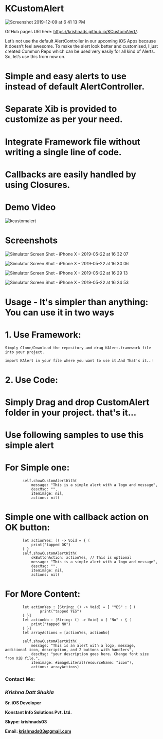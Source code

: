 # KCustomAlert



![Screenshot 2019-12-09 at 6 41 13 PM](https://user-images.githubusercontent.com/16478904/70438327-8de0a780-1ab3-11ea-9b88-8a05b495c68d.png)




GitHub pages URl here: https://krishnads.github.io/KCustomAlert/.


Let’s not use the default AlertController in our upcoming iOS Apps because it doesn’t feel awesome. To make the alert look better and customised, I just created Common Repo which can be used very easily for all kind of Alerts. So, let’s use this from now on.


# Simple and easy alerts to use instead of default AlertController.

# Separate Xib is provided to customize as per your need. 

# Integrate Framework file without writing a single line of code. 

# Callbacks are easily handled by using Closures.

# Demo Video

![kcustomalert](https://user-images.githubusercontent.com/16478904/58169999-e71bf180-7caf-11e9-9163-5696a2dfcce1.gif)



# Screenshots

![Simulator Screen Shot - iPhone X - 2019-05-22 at 16 32 07](https://user-images.githubusercontent.com/16478904/58169840-68bf4f80-7caf-11e9-8487-8a3211419ad0.png)

![Simulator Screen Shot - iPhone X - 2019-05-22 at 16 30 06](https://user-images.githubusercontent.com/16478904/58169841-68bf4f80-7caf-11e9-9caa-6b87c3b48b76.png)

![Simulator Screen Shot - iPhone X - 2019-05-22 at 16 29 13](https://user-images.githubusercontent.com/16478904/58169843-68bf4f80-7caf-11e9-9fb3-c0fe9f1c6b47.png)

![Simulator Screen Shot - iPhone X - 2019-05-22 at 16 24 53](https://user-images.githubusercontent.com/16478904/58169844-6957e600-7caf-11e9-8f1b-17b8fe3621fa.png)


# Usage -  It's simpler than anything: You can use it in two ways

# 1. Use Framework:

    Simply Clone/Download the repository and drag KAlert.framework file into your project.
    
    import KAlert in your file where you want to use it.And That's it..!
            

# 2. Use Code:

# Simply Drag and drop CustomAlert folder in your project. that's it...

# Use following samples to use this simple alert

# For Simple one: 

            self.showCustomAlertWith(
                message: "This is a simple alert with a logo and message",
                descMsg: "",
                itemimage: nil,
                actions: nil)
                       

# Simple one with callback action on OK button: 

            let actionYes: () -> Void = { (
                print("tapped OK")
            ) }
            self.showCustomAlertWith(
                okButtonAction: actionYes, // This is optional
                message: "This is a simple alert with a logo and message",
                descMsg: "",
                itemimage: nil,
                actions: nil)
 

# For More Content: 


            let actionYes : [String: () -> Void] = [ "YES" : { (
                    print("tapped YES")
            ) }]
            let actionNo : [String: () -> Void] = [ "No" : { (
                print("tapped NO")
            ) }]
            let arrayActions = [actionYes, actionNo]
            
            self.showCustomAlertWith(
                message: "This is an alert with a logo, message, additional icon, description, and 2 buttons with handlers",
                descMsg: "your description goes here. Change font size from XiB file.",
                itemimage: #imageLiteral(resourceName: "icon"),
                actions: arrayActions)
                
                
                
                
### **Contact Me:**

### **_Krishna Datt Shukla_**

**Sr. iOS Developer**

**Konstant Info Solutions Pvt. Ltd.**

**Skype: krishnads03**

**Email: krishnads03@gmail.com**
